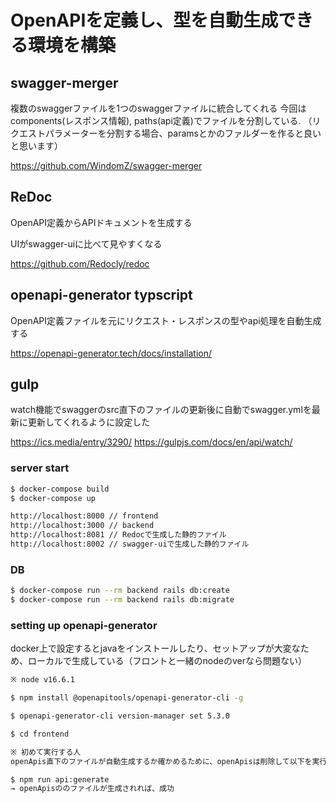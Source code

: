 # OpenAPIを定義し、型を自動生成できる環境を構築

## swagger-merger
複数のswaggerファイルを1つのswaggerファイルに統合してくれる
今回はcomponents(レスポンス情報), paths(api定義)でファイルを分割している.
（リクエストパラメーターを分割する場合、paramsとかのファルダーを作ると良いと思います）

https://github.com/WindomZ/swagger-merger

## ReDoc
OpenAPI定義からAPIドキュメントを生成する

UIがswagger-uiに比べて見やすくなる

https://github.com/Redocly/redoc

## openapi-generator typscript
OpenAPI定義ファイルを元にリクエスト・レスポンスの型やapi処理を自動生成する

https://openapi-generator.tech/docs/installation/

## gulp
watch機能でswaggerのsrc直下のファイルの更新後に自動でswagger.ymlを最新に更新してくれるように設定した

https://ics.media/entry/3290/
https://gulpjs.com/docs/en/api/watch/

### server start
```sh
$ docker-compose build
$ docker-compose up

http://localhost:8000 // frontend
http://localhost:3000 // backend
http://localhost:8081 // Redocで生成した静的ファイル
http://localhost:8002 // swagger-uiで生成した静的ファイル

```

### DB
```sh
$ docker-compose run --rm backend rails db:create
$ docker-compose run --rm backend rails db:migrate

```


### setting up openapi-generator

docker上で設定するとjavaをインストールしたり、セットアップが大変なため、ローカルで生成している（フロントと一緒のnodeのverなら問題ない）

```sh
※ node v16.6.1

$ npm install @openapitools/openapi-generator-cli -g

$ openapi-generator-cli version-manager set 5.3.0

$ cd frontend

※ 初めて実行する人
openApis直下のファイルが自動生成するか確かめるために、openApisは削除して以下を実行してください

$ npm run api:generate
→ openApisののファイルが生成されれば、成功

```
